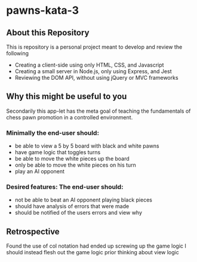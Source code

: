 # pawns-kata-3

## About this Repository

This is repository is a personal project meant to develop and review the
following

* Creating a client-side using only HTML, CSS, and Javascript
* Creating a small server in Node.js, only using Express, and Jest
* Reviewing the DOM API, without using jQuery or MVC frameworks

## Why this might be useful to you

Secondarily this app-let has the meta goal of teaching the fundamentals of chess
pawn promotion in a controlled environment.

### Minimally the end-user should:

* be able to view a 5 by 5 board with black and white pawns
* have game logic that toggles turns
* be able to move the white pieces up the board
* only be able to move the white pieces on his turn
* play an AI opponent

### Desired features: The end-user should:

* not be able to beat an AI opponent playing black pieces
* should have analysis of errors that were made
* should be notified of the users errors and view why

## Retrospective

Found the use of col notation had ended up screwing up the game logic I should
instead flesh out the game logic prior thinking about view logic
